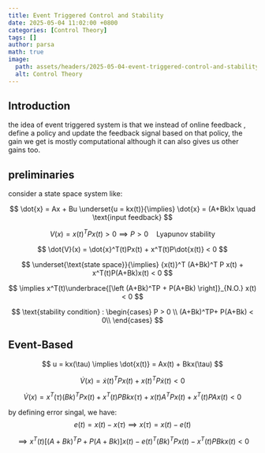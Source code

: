 ```yaml
---
title: Event Triggered Control and Stability
date: 2025-05-04 11:02:00 +0800
categories: [Control Theory]
tags: []
author: parsa
math: true
image:
  path: assets/headers/2025-05-04-event-triggered-control-and-stability.png
  alt: Control Theory
---
```


## Introduction

the idea of event triggered system is that we instead of online feedback , define a policy and update the feedback signal based on that policy, the gain we get is mostly computational although it can also gives us other gains too.

## preliminaries

consider a state space system like:

$$
\dot{x} = Ax + Bu \underset{u = kx(t)}{\implies} \dot{x} = (A+Bk)x \quad \text{input feedback}
$$

$$
V(x) = {x(t)}^TPx(t) > 0 \implies P > 0 \quad \text{Lyapunov stability}
$$

$$
\dot{V}(x) = \dot{x}^T(t)Px(t) + x^T(t)P\dot{x(t)} < 0
$$

$$
\underset{\text{state space}}{\implies} {x(t)}^T (A+Bk)^T P x(t) + x^T(t)P(A+Bk)x(t) < 0 
$$

$$
\implies x^T(t)\underbrace{[\left (A+Bk)^TP + P(A+Bk) \right]}_{N.O.} x(t) < 0
$$

$$
\text{stability condition} :
\begin{cases} 
      P > 0 \\ 
      (A+Bk)^TP+ P(A+Bk) < 0\\
   \end{cases}
$$

## Event-Based

$$
u = kx(\tau) \implies \dot{x(t)} = Ax(t) + Bkx(\tau)
$$

$$
\dot{V}(x) = \dot{x}(t)^TPx(t) + x(t)^TP\dot{x}(t) < 0
$$

$$
\dot{V}(x) = x^T(\tau) (Bk)^TPx(t) + x^T(t)PBkx(\tau) + x(t)A^TPx(t) + x^T(t)PAx(t) < 0
$$

by defining error singal, we have:
$$
e(t) = x(t) - x(\tau) \implies x(\tau) = x(t) - e(t) 
$$

$$
\implies x^T(t)[\left (A+Bk)^TP + P(A+Bk) \right] x(t) - e(t)^T(Bk)^TPx(t) - x^T(t)PBkx(t) < 0
$$

